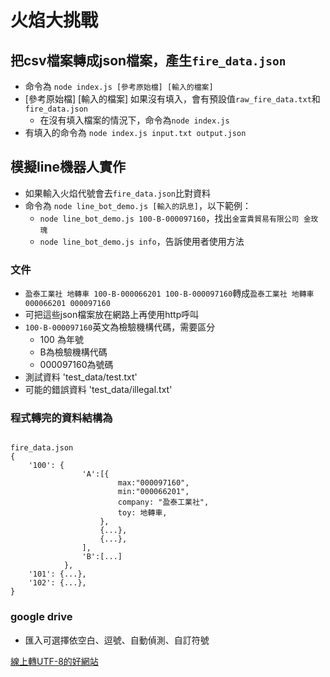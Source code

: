 # 火焰大挑戰

## 把csv檔案轉成json檔案，產生`fire_data.json`
* 命令為 `node index.js [參考原始檔] [輸入的檔案]`
* [參考原始檔] [輸入的檔案] 如果沒有填入，會有預設值`raw_fire_data.txt`和`fire_data.json`
	* 在沒有填入檔案的情況下，命令為`node index.js`
* 有填入的命令為 `node index.js input.txt output.json`

## 模擬line機器人實作
* 如果輸入火焰代號會去`fire_data.json`比對資料
* 命令為 `node line_bot_demo.js [輸入的訊息]`，以下範例：
	* `node line_bot_demo.js 100-B-000097160`，找出`金富貴貿易有限公司 金玫瑰`
	* `node line_bot_demo.js info`，告訴使用者使用方法

### 文件 
* `盈泰工業社 地轉車 100-B-000066201 100-B-000097160`轉成`盈泰工業社 地轉車 000066201 000097160`
* 可把這些json檔案放在網路上再使用http呼叫
* `100-B-000097160`英文為檢驗機構代碼，需要區分
	* 100 為年號
	* B為檢驗機構代碼
	* 000097160為號碼
* 測試資料 'test_data/test.txt' 
* 可能的錯誤資料 'test_data/illegal.txt'

### 程式轉完的資料結構為

```

fire_data.json
{
	'100': {
				'A':[{
						max:"000097160",
						min:"000066201",
						company: "盈泰工業社",
						toy: 地轉車,
					},
					{...},
					{...},
				],
				'B':[...]
			},
	'101': {...},
	'102': {...},
}
```

### google drive 
* 匯入可選擇依空白、逗號、自動偵測、自訂符號


[線上轉UTF-8的好網站](https://subtitletools.com/convert-text-files-to-utf8-online)